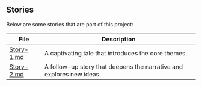 ## Stories

Below are some stories that are part of this project:

| File | Description |
| --- | --- |
| [Story-1.md](./story/Story-1.md) | A captivating tale that introduces the core themes. |
| [Story-2.md](./story/Story-2.md) | A follow-up story that deepens the narrative and explores new ideas. |
